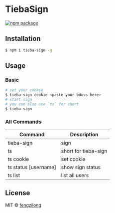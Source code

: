 # TiebaSign

[![npm package](https://img.shields.io/npm/v/tieba-sign.svg?style=flat-square)](https://www.npmjs.org/package/tieba-sign)

## Installation

```bash
$ npm i tieba-sign -g
```

## Usage

### Basic

```bash
# set your cookie
$ tieba-sign cookie <paste your bduss here>
# start sign
# you can also use `ts` for short
$ tieba-sign
```

### All Commands

Command | Description
------- | -----------
tieba-sign | sign
ts | short for tieba-sign
ts cookie <bduss> | set cookie
ts status [username] | show sign status
ts list | list all users

## License

MIT &copy; [fengzilong](https://github.com/fengzilong)
